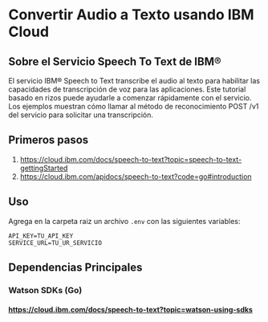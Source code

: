 # Convertir Audio a Texto usando IBM Cloud 

## Sobre el Servicio Speech To Text de IBM®

El servicio IBM® Speech to Text transcribe el audio al texto para habilitar las capacidades de transcripción de voz para las aplicaciones. Este tutorial basado en rizos puede ayudarle a comenzar rápidamente con el servicio. Los ejemplos muestran cómo llamar al método de reconocimiento POST /v1 del servicio para solicitar una transcripción.

## Primeros pasos
1. https://cloud.ibm.com/docs/speech-to-text?topic=speech-to-text-gettingStarted
2. https://cloud.ibm.com/apidocs/speech-to-text?code=go#introduction

## Uso

Agrega en la carpeta raiz un archivo `.env`  con las siguientes variables:

```shell
API_KEY=TU_API_KEY
SERVICE_URL=TU_UR_SERVICIO
```

## Dependencias Principales
### Watson SDKs (Go)
#### https://cloud.ibm.com/docs/speech-to-text?topic=watson-using-sdks
